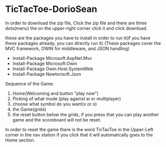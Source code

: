 # TicTacToe-DorioSean

In order to download the zip file, Click the zip file and there are three dots(menu) the on the upper-right corner click it and click download.

these are the packages you have to install in order to run it(if you have these packages already, you can directly run it)
(These packages cover the MVC framework, OWIN for middleware, and JSON handling)
- Install-Package Microsoft.AspNet.Mvc
- Install-Package Microsoft.Owin
- Install-Package Owin.Host.SystemWeb
- Install-Package Newtonsoft.Json

Sequence of the Game:
1. Home(Welcoming and button "play now")
2. Picking of what mode (play against ai or multiplayer)
3. choose what symbol do you want(x or o)
4. the Game(grids)
5. the reset button below the grids, if you press that you can play another game and the scoreboard will not be reset.

In order to reset the game there is the word TicTacToe in the Upper-Left corner in the nav station if you click that it will automatically 
goes to the Home section.
